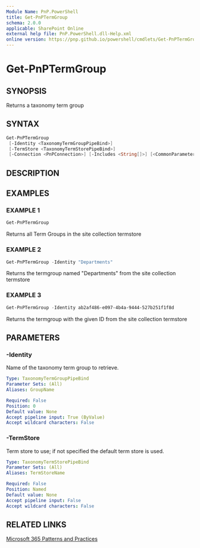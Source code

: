 ```yaml
---
Module Name: PnP.PowerShell
title: Get-PnPTermGroup
schema: 2.0.0
applicable: SharePoint Online
external help file: PnP.PowerShell.dll-Help.xml
online version: https://pnp.github.io/powershell/cmdlets/Get-PnPTermGroup.html
---
```

 
# Get-PnPTermGroup

## SYNOPSIS
Returns a taxonomy term group

## SYNTAX

```powershell
Get-PnPTermGroup
 [-Identity <TaxonomyTermGroupPipeBind>]
 [-TermStore <TaxonomyTermStorePipeBind>]
 [-Connection <PnPConnection>] [-Includes <String[]>] [<CommonParameters>]
```

## DESCRIPTION

## EXAMPLES

### EXAMPLE 1
```powershell
Get-PnPTermGroup
```

Returns all Term Groups in the site collection termstore

### EXAMPLE 2
```powershell
Get-PnPTermGroup -Identity "Departments"
```

Returns the termgroup named "Departments" from the site collection termstore

### EXAMPLE 3
```powershell
Get-PnPTermGroup -Identity ab2af486-e097-4b4a-9444-527b251f1f8d
```

Returns the termgroup with the given ID from the site collection termstore

## PARAMETERS

### -Identity
Name of the taxonomy term group to retrieve.

```yaml
Type: TaxonomyTermGroupPipeBind
Parameter Sets: (All)
Aliases: GroupName

Required: False
Position: 0
Default value: None
Accept pipeline input: True (ByValue)
Accept wildcard characters: False
```

### -TermStore
Term store to use; if not specified the default term store is used.

```yaml
Type: TaxonomyTermStorePipeBind
Parameter Sets: (All)
Aliases: TermStoreName

Required: False
Position: Named
Default value: None
Accept pipeline input: False
Accept wildcard characters: False
```

## RELATED LINKS

[Microsoft 365 Patterns and Practices](https://aka.ms/m365pnp)

